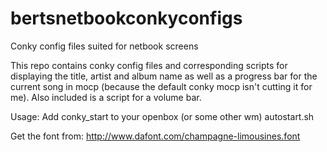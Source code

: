 bertsnetbookconkyconfigs
========================

Conky config files suited for netbook screens

This repo contains conky config files and corresponding scripts for displaying the title, artist and album name as well as a progress bar for the current song in mocp (because the default conky mocp isn't cutting it for me). Also included is a script for a volume bar.

Usage:
Add conky_start to your openbox (or some other wm) autostart.sh

Get the font from: http://www.dafont.com/champagne-limousines.font

